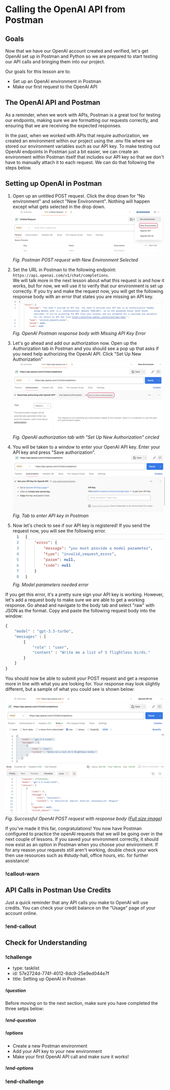 # Calling the OpenAI API from Postman

## Goals
Now that we have our OpenAI account created and verified, let's get OpenAI set up in Postman and Python so we are prepared to start testing our API calls and bringing them into our project.

Our goals for this lesson are to:
- Set up an OpenAI environment in Postman
- Make our first request to the OpenAI API 

## The OpenAI API and Postman

As a reminder, when we work with APIs, Postman is a great tool for testing our endpoints, making sure we are formatting our requests correctly, and ensuring that we are receiving the expected responses. 

In the past, when we worked with APIs that require authorization, we created an environment within our project using the .env file where we stored our environment variables such as our API key. To make testing out OpenAI endpoints in Postman just a bit easier, we can create an environment within Postman itself that includes our API key so that we don't have to manually attach it to each request. We can do that following the steps below.

## Setting up OpenAI in Postman

1. Open up an untitled POST request. Click the drop down for "No environment" and select "New Environment". Nothing will happen except what gets selected in the drop down.  
![New Environment Drop Down in Postman](assets/setting-up-openai-postman-and-java/open-ai-postman-new-environment.png)  
*Fig. Postman POST request with New Environment Selected*

2. Set the URL in Postman to the following endpoint: `https://api.openai.com/v1/chat/completions`.   
We will talk more in the next lesson about what this request is and how it works, but for now, we will use it to verify that our environment is set up correctly. If you try and make the request now, you will get the following response body with an error that states you are missing an API key.  
![OpenAI POST Response with Missing API Key Error](assets/setting-up-openai-postman-and-java/open-ai-postman-missing-api-key-error.png)  
*Fig. OpenAI Postman response body with Missing API Key Error*

3. Let's go ahead and add our authorization now. Open up the Authorization tab in Postman and you should see a pop up that asks if you need help authorizing the OpenAI API. Click "Set Up New Authorization"  
![Postman Authorization Tab with New Authorization circled](assets/setting-up-openai-postman-and-java/open-ai-postman-set-up-new-authorization.png)  
*Fig. OpenAI authorization tab with "Set Up New Authorization" circled*  

4. You will be taken to a window to enter your OpenAI API key. Enter your API key and press "Save authorization". 
![Tab to enter API key in Postman](assets/setting-up-openai-postman-and-java/open-ai-postman-enter-api-key.png)  
*Fig. Tab to enter API key in Postman*

5. Now let's check to see if our API key is registered! If you send the request now, you will see the following error.  
![Open AI Postman Model Parameters Needed Error](assets/setting-up-openai-postman-and-java/open-ai-postman-model-parameters-needed-error.png)  
*Fig. Model parameters needed error*  

If you get this error, it's a pretty sure sign your API key is working. However, let's add a request body to make sure we are able to get a working response.  Go ahead and navigate to the body tab and select "raw" with JSON as the format. Copy and paste the following request body into the window:

```py
{
    "model" : "gpt-3.5-turbo",
    "messages" : [
        {
            "role" : "user",
            "content" : "Write me a list of 5 flightless birds."
        }
    ]
}
```
You should now be able to submit your POST request and get a response more in line with what you are looking for. Your response may look slightly different, but a sample of what you could see is shown below:  

![Successful API response](assets/setting-up-openai-postman-and-java/open-ai-postman-response-success.png) 
*Fig. Successful OpenAI POST request with response body ([Full size image](assets/setting-up-openai-postman-and-java/open-ai-postman-response-success.png))*  

If you've made it this far, congratulations! You now have Postman configured to practice the openAI requests that we will be going over in the next couple of lessons. If you saved your environment correctly, it should now exist as an option in Postman when you choose your environment. If for any reason your requests still aren't working, double check your work then use resources such as #study-hall, office hours, etc. for further assistance! 

### !callout-warn

## API Calls in Postman Use Credits

Just a quick reminder that any API calls you make to OpenAI will use credits. You can check your credit balance on the "Usage" page of your account online.


### !end-callout  

## Check for Understanding

### !challenge

* type: tasklist
* id: 57e2724d-774f-4012-8dc9-25e9ed044e7f
* title: Setting up OpenAI in Postman

##### !question

Before moving on to the next section, make sure you have completed the three setps below:

##### !end-question

##### !options

* Create a new Postman environment
* Add your API key to your new environment
* Make your first OpenAI API call and make sure it works!

##### !end-options

### !end-challenge
